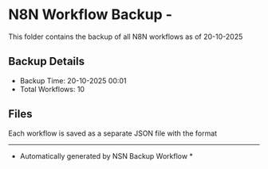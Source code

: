 # N8N Workflow Backup - 
This folder contains the backup of all N8N workflows as of 20-10-2025

## Backup Details
- Backup Time: 20-10-2025 00:01
- Total Workflows: 10

## Files
Each workflow is saved as a separate JSON file with the format

-----------
* Automatically generated by NSN Backup Workflow *